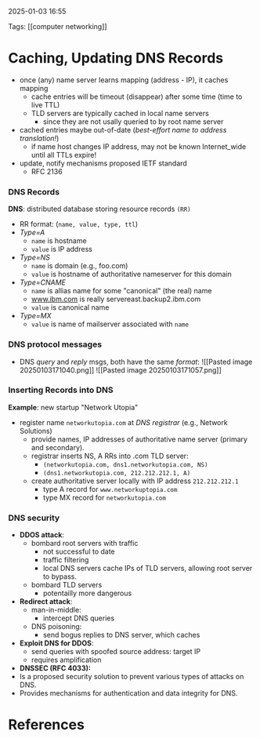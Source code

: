 2025-01-03 16:55


Tags: [[computer networking]]

# Caching, Updating DNS Records

- once (any) name server learns mapping (address - IP), it caches mapping
	- cache entries will be timeout (disappear) after some time (time to live TTL)
	- TLD servers are typically cached in local name servers
		- since they are not usally queried to by root name server
- cached entries maybe out-of-date (*best-effort name to address translation!*)
	- if name host changes IP address, may not be known Internet_wide until all TTLs expire!
- update, notify mechanisms proposed IETF standard 
	- RFC 2136
### DNS Records
**DNS**: distributed database storing resource records `(RR)`
- RR format: (`name, value, type, ttl`)
- *Type=A* 
	- `name` is hostname
	- `value` is IP address
- *Type=NS* 
	- `name` is domain (e.g., foo.com)
	- `value` is hostname of authoritative nameserver for this domain
- *Type=CNAME* 
	- `name` is allias name for some "canonical" (the real) name
	- www.ibm.com  is really servereast.backup2.ibm.com
	- `value` is canonical name
- *Type=MX* 
	- `value` is name of mailserver associated with `name`

### DNS protocol messages
- DNS *query* and *reply* msgs, both have the same *format*:
![[Pasted image 20250103171040.png]]
![[Pasted image 20250103171057.png]]

### Inserting Records into DNS
**Example**: new startup "Network Utopia"
- register name `networkutopia.com` at *DNS registrar* (e.g., Network Solutions)
	- provide names, IP addresses of authoritative name server (primary and secondary).
	- registrar inserts NS, A RRs into .com TLD server:
		- `(networkutopia.com, dns1.networkutopia.com, NS)`
		- `(dns1.networkutopia.com, 212.212.212.1, A)`
	- create authoritative server locally with IP address `212.212.212.1` 
		- type A record for `www.networkuptopia.com`
		- type MX record for `networkutopia.com`

### DNS security 
- **DDOS attack**: 
	- bombard root servers with traffic
		- not successful to date
		- traffic filtering 
		- local DNS servers cache IPs of TLD servers, allowing root server to bypass.
	- bombard TLD servers
		- potentailly more dangerous 
- **Redirect attack**: 
	- man-in-middle:
		- intercept DNS queries
	- DNS poisoning:
		- send bogus replies to DNS server, which caches
- **Exploit DNS for DDOS**:
	- send queries with spoofed source address: target IP
	- requires amplification
- **DNSSEC (RFC 4033):**
- Is a proposed security solution to prevent various types of attacks on DNS.
- Provides mechanisms for authentication and data integrity for DNS.
# References

